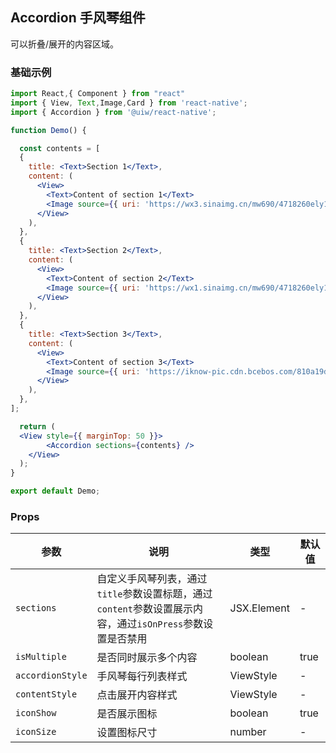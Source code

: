 Accordion 手风琴组件
---

可以折叠/展开的内容区域。
### 基础示例


```jsx mdx:preview&background=#bebebe29
import React,{ Component } from "react"
import { View, Text,Image,Card } from 'react-native';
import { Accordion } from '@uiw/react-native';

function Demo() {

  const contents = [
  {
    title: <Text>Section 1</Text>,
    content: (
      <View>
        <Text>Content of section 1</Text>
        <Image source={{ uri: 'https://wx3.sinaimg.cn/mw690/4718260ely1gt2cg7t5udj23dw1wkhdu.jpg' }} style={{ height: 180 }} />
      </View>
    ),
  },
  {
    title: <Text>Section 2</Text>,
    content: (
      <View>
        <Text>Content of section 2</Text>
        <Image source={{ uri: 'https://wx1.sinaimg.cn/mw690/4718260ely1gt2cg5r9zij22yo1o0x6p.jpg' }} style={{ height: 180 }} />
      </View>
    ),
  },
  {
    title: <Text>Section 3</Text>,
    content: (
      <View>
        <Text>Content of section 3</Text>
        <Image source={{ uri: 'https://iknow-pic.cdn.bcebos.com/810a19d8bc3eb135828572d2ab1ea8d3fd1f441d' }} style={{ height: 180 }} />
      </View>
    ),
  },
];

  return (
  <View style={{ marginTop: 50 }}>
        <Accordion sections={contents} />
    </View>
  );
}

export default Demo;

```
### Props 

| 参数 | 说明 | 类型 | 默认值 |
|------|------|-----|------|
| `sections` | 自定义手风琴列表，通过`title`参数设置标题，通过`content`参数设置展示内容，通过`isOnPress`参数设置是否禁用 | JSX.Element | - |
| `isMultiple` | 是否同时展示多个内容| boolean | true |
| `accordionStyle` | 手风琴每行列表样式 | ViewStyle | - |
| `contentStyle` | 点击展开内容样式 | ViewStyle | - |
| `iconShow` | 是否展示图标 | boolean | true |
| `iconSize` | 设置图标尺寸 | number | - |
